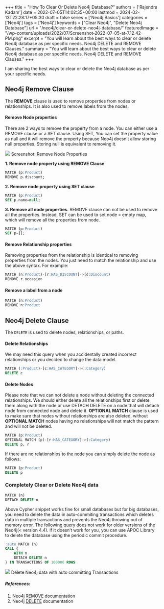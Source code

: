 +++
title = "How To Clear Or Delete Neo4j Database?"
authors = ['Rajendra Kadam']
date = 2022-07-05T14:02:35+00:00
lastmod = 2024-02-13T22:28:17+05:30
draft = false
series = ['Neo4j Basics']
categories = ['Neo4j']
tags = ['Neo4j']
keywords =  ["Clear Neo4j", "Delete Neo4j Database"]
url = "/neo4j/clear-or-delete-neo4j-database/"
featuredImage = "/wp-content/uploads/2022/07/Screenshot-2022-07-05-at-7.12.42-PM.png"
excerpt = "You will learn about the best ways to clear or delete Neo4j database as per specific needs. Neo4j DELETE and  REMOVE Clauses."
summary = "You will learn about the best ways to clear or delete Neo4j database as per specific needs. Neo4j DELETE and  REMOVE Clauses."
+++

I am sharing the best ways to clear or delete the Neo4j database as per your specific needs.

## Neo4j Remove Clause

The **REMOVE** clause is used to remove properties from nodes or relationships. It is also used to remove labels from the nodes.

#### Remove Node properties

There are 2 ways to remove the property from a node. You can either use a REMOVE clause or a SET clause. Using SET, You can set the property value as null and it will remove the property because Neo4j doesn’t allow storing null properties. Storing null is equivalent to removing it.

![](/wp-content/uploads/2022/07/Screenshot-2022-07-05-at-6.19.35-PM-1024x740.png)
Screenshot: Remove Node Properties

**1. Remove node property using REMOVE Clause**

```SQL
MATCH (p:Product)
REMOVE p.discount;
```

**2. Remove node property using SET clause**

```SQL
MATCH (p:Product)
SET p.name=null;
```

**3. Remove all node properties.** REMOVE clause can not be used to remove all the properties. Instead, SET can be used to set node = empty map, which will remove all the properties from node.

```SQL
MATCH (p:Product)
SET p={};
```

#### Remove Relationship properties

Removing properties from the relationship is identical to removing properties from the nodes. You just need to match the relationship and use the above syntax. For example:

```SQL
MATCH (n:Product)-[r:HAS_DISCOUNT]->(d:Discount)
REMOVE r.occasion
```

#### Remove a label from a node

```SQL
MATCH (n:Product)
REMOVE n:Product
```

## Neo4j Delete Clause

The `DELETE` is used to delete nodes, relationships, or paths.

#### Delete Relationships

We may need this query when you accidentally created incorrect relationships or you decided to change the data model.

```SQL
MATCH (:Product)-[c:HAS_CATEGORY]->(:Category)
DELETE c
```

#### Delete Nodes

Please note that we can not delete a node without deleting the connected relationships. We should either delete all the relationships first or delete them along with the node or use DETACH DELETE on a node that will detach node from connected node and delete it. **OPTIONAL MATCH** clause is used to make sure that nodes without relationships are also deleted, without **OPTIONAL MATCH** nodes having no relationships will not match the pattern and will not be deleted.

```SQL
MATCH (p:Product)
OPTIONAL MATCH (p)-[r:HAS_CATEGORY]->(:Category)
DELETE p, r
```

If there are no relationships to the node you can simply delete the node as follows:

```SQL
MATCH (p:Product)
DELETE p
```

### Completely Clear or Delete Neo4j data

```SQL
MATCH (n)
DETACH DELETE n
```

Above Cypher snippet works fine for small databases but for big databases, you need to delete the data in auto-commiting transactions which deletes data in multiple transactions and prevents the Neo4j throwing out of memory error. The following query does not work for older versions of the Neo4j(< version 4.4). If it doesn’t work for you, you can use APOC Library to delete the database using the periodic commit procedure.

```SQL
:auto MATCH (n)
CALL {
    WITH n
    DETACH DELETE n
} IN TRANSACTIONS OF 100000 ROWS
```

![](/wp-content/uploads/2022/07/Screenshot-2022-07-05-at-7.30.11-PM.png)
Delete Neo4j data with auto committing Transactions

##### References:

1. Neo4j [REMOVE](https://neo4j.com/docs/cypher-manual/current/clauses/remove/) documentation
2. Neo4j [DELETE](https://neo4j.com/docs/cypher-manual/current/clauses/delete/) documentation

<div class="wp-block-uagb-table-of-contents uagb-toc\_\_align-left uagb-toc\_\_columns-1 uagb-block-3f75a281 " data-scroll= "1" data-offset= "30" style="" >
